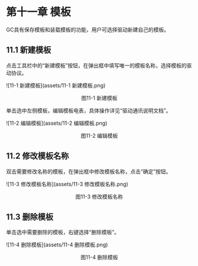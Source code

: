 # 第十一章 模板

GC具有保存模板和装载模板的功能，用户可选择驱动新建自己的模板。



## 11.1 新建模板

点击工具栏中的“新建模板”按钮，在弹出框中填写唯一的模板名称，选择模板的驱动协议。

![11-1 新建模板](assets/11-1 新建模板.png)

<center>图11-1 新建模板</center>



单击选中左侧模板，编辑模板电表，具体操作详见“驱动通讯说明文档”。

![11-2 编辑模板](assets/11-2 编辑模板.png)

<center>图11-2 编辑模板</center>



## 11.2 修改模板名称

双击需要修改名称的模板，在弹出框中修改模板名称，点击“确定”按钮。

![11-3 修改模板名称](assets/11-3 修改模板名称.png)

<center>图11-3 修改模板名称</center>



## 11.3 删除模板

单击选中需要删除的模板，右键选择“删除模板”。

![11-4 删除模板](assets/11-4 删除模板.png)

<center>图11-4 删除模板</center>

